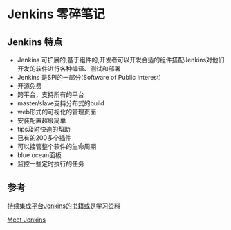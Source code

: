# Jenkins 零碎笔记

## Jenkins 特点

* Jenkins 可扩展的,基于组件的,开发者可以开发合适的组件搭配Jenkins对他们开发的软件进行各种编译、测试和部署
* Jenkins 是SPI的一部分(Software of Public Interest)
* 开源免费
* 跨平台，支持所有的平台
* master/slave支持分布式的build
* web形式的可视化的管理页面
* 安装配置超级简单
* tips及时快速的帮助
* 已有的200多个插件
* 可以接管整个软件的生命周期
* blue ocean面板
* 监控一些定时执行的任务

## 参考

[持续集成平台Jenkins的书籍或是学习资料](https://www.zhihu.com/question/29163932/answer/138366614)

[Meet Jenkins](https://wiki.jenkins.io/display/JENKINS/Meet+Jenkins)